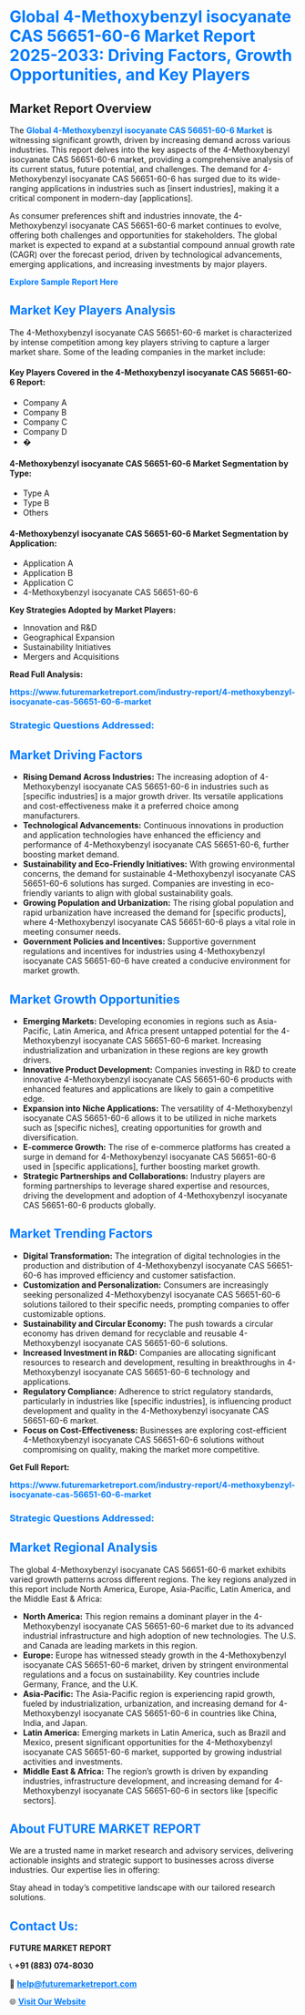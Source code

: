 <h1 style="color: #007BFF;">Global 4-Methoxybenzyl isocyanate CAS 56651-60-6 Market Report 2025-2033: Driving Factors, Growth Opportunities, and Key Players</h1>

<section id="overview">
<h2>Market Report Overview</h2>
<p>The <a href="https://www.futuremarketreport.com/industry-report/4-methoxybenzyl-isocyanate-cas-56651-60-6-market" style="color: #007BFF; text-decoration: none;"><strong>Global 4-Methoxybenzyl isocyanate CAS 56651-60-6 Market</strong></a> is witnessing significant growth, driven by increasing demand across various industries. This report delves into the key aspects of the 4-Methoxybenzyl isocyanate CAS 56651-60-6 market, providing a comprehensive analysis of its current status, future potential, and challenges. The demand for 4-Methoxybenzyl isocyanate CAS 56651-60-6 has surged due to its wide-ranging applications in industries such as [insert industries], making it a critical component in modern-day [applications].</p>
<p>As consumer preferences shift and industries innovate, the 4-Methoxybenzyl isocyanate CAS 56651-60-6 market continues to evolve, offering both challenges and opportunities for stakeholders. The global market is expected to expand at a substantial compound annual growth rate (CAGR) over the forecast period, driven by technological advancements, emerging applications, and increasing investments by major players.</p>
</section>

<section id="overview">
<p><a href="https://www.futuremarketreport.com/request-sample/reportId=120048" style="color: #007BFF; text-decoration: none;"><strong>Explore Sample Report Here</strong></a></p>
</section>

<section id="key-players">
<h2 style="color: #007BFF;">Market Key Players Analysis</h2>
<p>The 4-Methoxybenzyl isocyanate CAS 56651-60-6 market is characterized by intense competition among key players striving to capture a larger market share. Some of the leading companies in the market include:</p>
<h4>Key Players Covered in the 4-Methoxybenzyl isocyanate CAS 56651-60-6 Report:</h4>
<ul><li>Company A</li><li>Company B</li><li>Company C</li><li>Company D</li><li>�</li></ul>
<h4>4-Methoxybenzyl isocyanate CAS 56651-60-6 Market Segmentation by Type:</h4>
<ul><li>Type A</li><li>Type B</li><li>Others</li></ul>

<h4>4-Methoxybenzyl isocyanate CAS 56651-60-6 Market Segmentation by Application:</h4>
<ul><li>Application A</li><li>Application B</li><li>Application C</li><li>4-Methoxybenzyl isocyanate CAS 56651-60-6</li></ul>
<p><strong>Key Strategies Adopted by Market Players:</strong></p>
<ul>
<li>Innovation and R&D</li>
<li>Geographical Expansion</li>
<li>Sustainability Initiatives</li>
<li>Mergers and Acquisitions</li>
</ul>
</section>

<section>
<p><strong>Read Full Analysis: </strong></p><a href="https://www.futuremarketreport.com/industry-report/4-methoxybenzyl-isocyanate-cas-56651-60-6-market" style="color: #007BFF; text-decoration: none;"><strong>https://www.futuremarketreport.com/industry-report/4-methoxybenzyl-isocyanate-cas-56651-60-6-market</strong></a>
<h3 style="color: #007BFF;">Strategic Questions Addressed:</h3>
</section>

<section id="driving-factors">
<h2 style="color: #007BFF;">Market Driving Factors</h2>
<ul>
<li><strong>Rising Demand Across Industries:</strong> The increasing adoption of 4-Methoxybenzyl isocyanate CAS 56651-60-6 in industries such as [specific industries] is a major growth driver. Its versatile applications and cost-effectiveness make it a preferred choice among manufacturers.</li>
<li><strong>Technological Advancements:</strong> Continuous innovations in production and application technologies have enhanced the efficiency and performance of 4-Methoxybenzyl isocyanate CAS 56651-60-6, further boosting market demand.</li>
<li><strong>Sustainability and Eco-Friendly Initiatives:</strong> With growing environmental concerns, the demand for sustainable 4-Methoxybenzyl isocyanate CAS 56651-60-6 solutions has surged. Companies are investing in eco-friendly variants to align with global sustainability goals.</li>
<li><strong>Growing Population and Urbanization:</strong> The rising global population and rapid urbanization have increased the demand for [specific products], where 4-Methoxybenzyl isocyanate CAS 56651-60-6 plays a vital role in meeting consumer needs.</li>
<li><strong>Government Policies and Incentives:</strong> Supportive government regulations and incentives for industries using 4-Methoxybenzyl isocyanate CAS 56651-60-6 have created a conducive environment for market growth.</li>
</ul>
</section>

<section id="growth-opportunities">
<h2 style="color: #007BFF;">Market Growth Opportunities</h2>
<ul>
<li><strong>Emerging Markets:</strong> Developing economies in regions such as Asia-Pacific, Latin America, and Africa present untapped potential for the 4-Methoxybenzyl isocyanate CAS 56651-60-6 market. Increasing industrialization and urbanization in these regions are key growth drivers.</li>
<li><strong>Innovative Product Development:</strong> Companies investing in R&D to create innovative 4-Methoxybenzyl isocyanate CAS 56651-60-6 products with enhanced features and applications are likely to gain a competitive edge.</li>
<li><strong>Expansion into Niche Applications:</strong> The versatility of 4-Methoxybenzyl isocyanate CAS 56651-60-6 allows it to be utilized in niche markets such as [specific niches], creating opportunities for growth and diversification.</li>
<li><strong>E-commerce Growth:</strong> The rise of e-commerce platforms has created a surge in demand for 4-Methoxybenzyl isocyanate CAS 56651-60-6 used in [specific applications], further boosting market growth.</li>
<li><strong>Strategic Partnerships and Collaborations:</strong> Industry players are forming partnerships to leverage shared expertise and resources, driving the development and adoption of 4-Methoxybenzyl isocyanate CAS 56651-60-6 products globally.</li>
</ul>
</section>

<section id="trending-factors">
<h2 style="color: #007BFF;">Market Trending Factors</h2>
<ul>
<li><strong>Digital Transformation:</strong> The integration of digital technologies in the production and distribution of 4-Methoxybenzyl isocyanate CAS 56651-60-6 has improved efficiency and customer satisfaction.</li>
<li><strong>Customization and Personalization:</strong> Consumers are increasingly seeking personalized 4-Methoxybenzyl isocyanate CAS 56651-60-6 solutions tailored to their specific needs, prompting companies to offer customizable options.</li>
<li><strong>Sustainability and Circular Economy:</strong> The push towards a circular economy has driven demand for recyclable and reusable 4-Methoxybenzyl isocyanate CAS 56651-60-6 solutions.</li>
<li><strong>Increased Investment in R&D:</strong> Companies are allocating significant resources to research and development, resulting in breakthroughs in 4-Methoxybenzyl isocyanate CAS 56651-60-6 technology and applications.</li>
<li><strong>Regulatory Compliance:</strong> Adherence to strict regulatory standards, particularly in industries like [specific industries], is influencing product development and quality in the 4-Methoxybenzyl isocyanate CAS 56651-60-6 market.</li>
<li><strong>Focus on Cost-Effectiveness:</strong> Businesses are exploring cost-efficient 4-Methoxybenzyl isocyanate CAS 56651-60-6 solutions without compromising on quality, making the market more competitive.</li>
</ul>
</section>

<section>
<p><strong>Get Full Report: </strong></p><a href="https://www.futuremarketreport.com/industry-report/4-methoxybenzyl-isocyanate-cas-56651-60-6-market" style="color: #007BFF; text-decoration: none;"><strong>https://www.futuremarketreport.com/industry-report/4-methoxybenzyl-isocyanate-cas-56651-60-6-market</strong></a>
<h3 style="color: #007BFF;">Strategic Questions Addressed:</h3>
</section>


<section id="regional-analysis">
<h2 style="color: #007BFF;">Market Regional Analysis</h2>
<p>The global 4-Methoxybenzyl isocyanate CAS 56651-60-6 market exhibits varied growth patterns across different regions. The key regions analyzed in this report include North America, Europe, Asia-Pacific, Latin America, and the Middle East & Africa:</p>
<ul>
<li><strong>North America:</strong> This region remains a dominant player in the 4-Methoxybenzyl isocyanate CAS 56651-60-6 market due to its advanced industrial infrastructure and high adoption of new technologies. The U.S. and Canada are leading markets in this region.</li>
<li><strong>Europe:</strong> Europe has witnessed steady growth in the 4-Methoxybenzyl isocyanate CAS 56651-60-6 market, driven by stringent environmental regulations and a focus on sustainability. Key countries include Germany, France, and the U.K.</li>
<li><strong>Asia-Pacific:</strong> The Asia-Pacific region is experiencing rapid growth, fueled by industrialization, urbanization, and increasing demand for 4-Methoxybenzyl isocyanate CAS 56651-60-6 in countries like China, India, and Japan.</li>
<li><strong>Latin America:</strong> Emerging markets in Latin America, such as Brazil and Mexico, present significant opportunities for the 4-Methoxybenzyl isocyanate CAS 56651-60-6 market, supported by growing industrial activities and investments.</li>
<li><strong>Middle East & Africa:</strong> The region’s growth is driven by expanding industries, infrastructure development, and increasing demand for 4-Methoxybenzyl isocyanate CAS 56651-60-6 in sectors like [specific sectors].</li>
</ul>
</section>

<footer>
<h2 style="color: #007BFF;">About FUTURE MARKET REPORT</h2>
<p>We are a trusted name in market research and advisory services, delivering actionable insights and strategic support to businesses across diverse industries. Our expertise lies in offering:</p>

<p>Stay ahead in today’s competitive landscape with our tailored research solutions.</p>

<h2 style="color: #007BFF;">Contact Us:</h2>
<p><strong>FUTURE MARKET REPORT</strong></p>
<p>📞 <strong>+91 (883) 074-8030</strong></p>
<p>📧 <strong><a href="mailto:help@futuremarketreport.com" style="color: #007BFF;">help@futuremarketreport.com</a></strong></p>
<p>🌐 <strong><a href="https://www.futuremarketreport.com/" style="color: #007BFF;">Visit Our Website</a></strong></p>
</footer>
